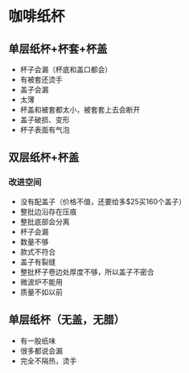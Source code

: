 # 咖啡纸杯

## 单层纸杯+杯套+杯盖
- 杯子会漏（杯底和盖口都会）
- 有被套还烫手
- 盖子会漏
- 太薄
- 杯盖和被套都太小，被套套上去会断开
- 盖子破损、变形
- 杯子表面有气泡

## 双层纸杯+杯盖
### 改进空间
- 没有配盖子（价格不值，还要给多$25买160个盖子）
- 整批边沿存在压痕
- 整批底部会分离
- 杯子会漏
- 数量不够
- 款式不符合
- 盖子有裂缝
- 整批杯子卷边处厚度不够，所以盖子不密合
- 微波炉不能用
- 质量不如以前

## 单层纸杯（无盖，无腊）
- 有一股纸味
- 很多都说会漏
- 完全不隔热，烫手


